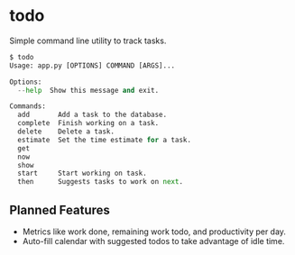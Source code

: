 # todo
Simple command line utility to track tasks.

```python
$ todo
Usage: app.py [OPTIONS] COMMAND [ARGS]...

Options:
  --help  Show this message and exit.

Commands:
  add       Add a task to the database.
  complete  Finish working on a task.
  delete    Delete a task.
  estimate  Set the time estimate for a task.
  get
  now
  show
  start     Start working on task.
  then      Suggests tasks to work on next.
```


## Planned Features
* Metrics like work done, remaining work todo, and productivity per day.
* Auto-fill calendar with suggested todos to take advantage of idle time.

